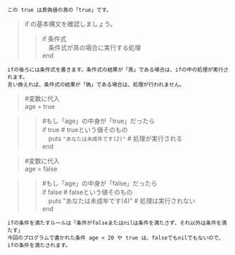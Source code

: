```この true は真偽値の真の「true」です。```  
  
> if の基本構文を確認しましょう。   
>> if 条件式  
　条件式が真の場合に実行する処理  
end  

```ifの後ろには条件式を書きます。条件式の結果が「真」である場合は、ifの中の処理が実行されます。```  
```言い換えれば、条件式の結果が「偽」である場合は、処理が行われません。```  

> #変数に代入  
age = true 
  
>> #もし「age」の中身が「true」だったら  
if true # trueという値そのもの  
　puts ```"あなたは未成年です(2)"``` # 処理が実行される  
end  
  
> #変数に代入  
age = false  
  
>> #もし「age」の中身が「false」だったら  
if false # falseという値そのもの  
　puts "あなたは未成年です(4)" # 処理は実行されない  
end 
  
```ifの条件を満たすルールは「条件がfalseまたはnilは条件を満たさず、それ以外は条件を満たす」```   
```今回のプログラムで書かれた条件 age < 20 や true は、falseでもnilでもないので、ifの条件を満たされます。```  

　　
